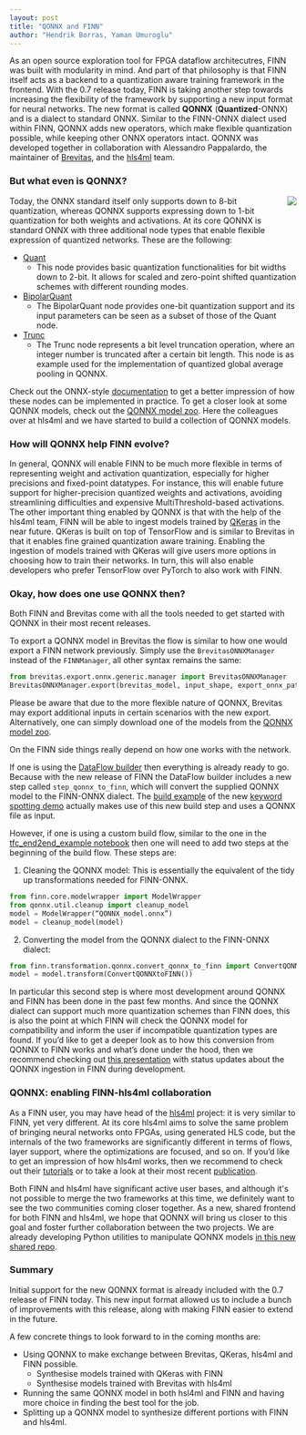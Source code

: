 ```yaml
---
layout: post
title: "QONNX and FINN"
author: "Hendrik Borras, Yaman Umuroglu"
---
```

As an open source exploration tool for FPGA dataflow architecutres, FINN was built with modularity in mind. And part of that philosophy is that FINN
itself acts as a backend to a quantization aware training framework in the frontend.
With the 0.7 release today, FINN is taking another step towards increasing the flexibility of the framework by supporting a new input format for neural networks.
The new format is called **QONNX** (**Quantized**-ONNX) and is a dialect to standard ONNX. Similar to the FINN-ONNX dialect used within FINN,
QONNX adds new operators, which make flexible quantization possible, while keeping other ONNX operators intact.
QONNX was developed together in collaboration with Alessandro Pappalardo, the maintainer of [Brevitas](https://github.com/Xilinx/brevitas/),
and the [hls4ml](https://fastmachinelearning.org/hls4ml/) team.

### But what even is QONNX?

<a href="https://netron.app/?url=https://raw.githubusercontent.com/fastmachinelearning/QONNX_model_zoo/main/models/MNIST/Brevitas_FINN_TFC/TFC/TFC_1W2A.onnx" target="_blank">
<img src="https://xilinx.github.io/finn/img/TFC_1W2A.onnx.png" align="right"/>
</a>

Today, the ONNX standard itself only supports down to 8-bit quantization, whereas QONNX supports expressing down to 1-bit quantization for both weights and activations.
At its core QONNX is standard ONNX with three additional node types that enable flexible expression of quantized networks. These are the following:
* [Quant]( https://github.com/Xilinx/finn-base/blob/dev/docs/QONNX/quant_op.md)
  * This node provides basic quantization functionalities for bit widths down to 2-bit. It allows for scaled and zero-point shifted quantization schemes with different rounding modes.
* [BipolarQuant]( https://github.com/Xilinx/finn-base/blob/dev/docs/QONNX/bipolar_quant_op.md)
  * The BipolarQuant node provides one-bit quantization support and its input parameters can be seen as a subset of those of the Quant node.
* [Trunc]( https://github.com/Xilinx/finn-base/blob/dev/docs/QONNX/trunc_op.md)
  * The Trunc node represents a bit level truncation operation, where an integer number is truncated after a certain bit length. This node is as example used for the implementation of quantized global average pooling in QONNX.

Check out the ONNX-style [documentation]( https://github.com/Xilinx/finn-base/tree/dev/docs/QONNX) to get a better impression of how these nodes can be implemented in practice.
To get a closer look at some QONNX models, check out the [QONNX model zoo]( https://github.com/fastmachinelearning/QONNX_model_zoo).
Here the colleagues over at hls4ml and we have started to build a collection of QONNX models.

### How will QONNX help FINN evolve?
In general, QONNX will enable FINN to be much more flexible in terms of representing weight and activation quantization,
especially for higher precisions and fixed-point datatypes.
For instance, this will enable future support for higher-precision quantized weights and activations, 
avoiding streamlining difficulties and expensive MultiThreshold-based activations.
The other important thing enabled by QONNX is that with the help of the hls4ml team, FINN will be able to ingest models trained
by [QKeras](https://github.com/google/qkeras) in the near future. QKeras is built on top of TensorFlow
and is similar to Brevitas in that it enables fine grained quantization aware training.
Enabling the ingestion of models trained with QKeras will give users more options in choosing how to train their networks.
In turn, this will also enable developers who prefer TensorFlow over PyTorch to also work with FINN.

### Okay, how does one use QONNX then?
Both FINN and Brevitas come with all the tools needed to get started with QONNX in their most recent releases.

To export a QONNX model in Brevitas the flow is similar to how one would export a FINN network previously.
Simply use the `BrevitasONNXManager` instead of the `FINNManager`, all other syntax remains the same:
```python
from brevitas.export.onnx.generic.manager import BrevitasONNXManager
BrevitasONNXManager.export(brevitas_model, input_shape, export_onnx_path)
```
Please be aware that due to the more flexible nature of QONNX, Brevitas may export additional inputs in certain scenarios with the new export.
Alternatively, one can simply download one of the models from the [QONNX model zoo]( https://github.com/fastmachinelearning/QONNX_model_zoo).

On the FINN side things really depend on how one works with the network.

If one is using the [DataFlow builder]( https://finn.readthedocs.io/en/latest/source_code/finn.builder.html)
then everything is already ready to go. Because with the new release of FINN the DataFlow builder includes
a new step called `step_qonnx_to_finn`, which will convert the supplied QONNX model to the FINN-ONNX dialect.
The [build example]( https://github.com/Xilinx/finn-examples/tree/dev/build/kws) of the new [keyword spotting demo]( https://github.com/Xilinx/finn-examples/blob/dev/finn_examples/notebooks/4_keyword_spotting.ipynb)
actually makes use of this new build step and uses a QONNX file as input.

However, if one is using a custom build flow, similar to the one in the [tfc_end2end_example notebook]( https://github.com/Xilinx/finn/blob/dev/notebooks/end2end_example/bnn-pynq/tfc_end2end_example.ipynb)
then one will need to add two steps at the beginning of the build flow. These steps are:
1. Cleaning the QONNX model: This is essentially the equivalent of the tidy up transformations needed for FINN-ONNX.
```python
from finn.core.modelwrapper import ModelWrapper
from qonnx.util.cleanup import cleanup_model
model = ModelWrapper(“QONNX_model.onnx”)
model = cleanup_model(model)
```
2. Converting the model from the QONNX dialect to the FINN-ONNX dialect:
```python
from finn.transformation.qonnx.convert_qonnx_to_finn import ConvertQONNXtoFINN
model = model.transform(ConvertQONNXtoFINN())
```

In particular this second step is where most development around QONNX and FINN has been done in the past few months.
And since the QONNX dialect can support much more quantization schemes than FINN does,
this is also the point at which FINN will check the QONNX model for compatibility and inform the user if incompatible quantization types are found.
If you’d like to get a deeper look as to how this conversion from QONNX to FINN works and what’s done under the hood,
then we recommend checking out [this presentation](https://docs.google.com/presentation/d/1rBn9PHth5bRZOHqhTDq7A8v_VKJMMyz_XPjWMBFNgjQ/edit?usp=sharing)
with status updates about the QONNX ingestion in FINN during development.


### QONNX: enabling FINN-hls4ml collaboration
As a FINN user, you may have head of the [hls4ml](https://fastmachinelearning.org/hls4ml) project: it is very similar to FINN, yet very different. At its core hls4ml aims to solve the same problem
of bringing neural networks onto FPGAs, using generated HLS code, but the internals of the two frameworks are significantly different in terms of flows, layer support, where the optimizations
are focused, and so on.
If you’d like to get an impression of how hls4ml works, then we recommend to check out their
[tutorials]( https://github.com/fastmachinelearning/hls4ml-tutorial) or to take a look at their most recent [publication]( https://arxiv.org/abs/2101.05108).

Both FINN and hls4ml have significant active user bases, and although it's not possible to merge the two frameworks at this time, we definitely 
want to see the two communities coming closer together. As a new, shared frontend for both FINN and hls4ml, we hope that QONNX will bring us
closer to this goal and foster further collaboration between the two projects.
We are already developing Python utilities to manipulate QONNX models [in this new shared repo](https://github.com/fastmachinelearning/qonnx).

### Summary
Initial support for the new QONNX format is already included with the 0.7 release of FINN today.
This new input format allowed us to include a bunch of improvements with this release, along with making FINN easier to extend in the future.

A few concrete things to look forward to in the coming months are:
* Using QONNX to make exchange between Brevitas, QKeras, hls4ml and FINN possible.
  * Synthesise models trained with QKeras with FINN
  * Synthesise models trained with Brevitas with hls4ml
* Running the same QONNX model in both hsl4ml and FINN and having more choice in finding the best tool for the job.
* Splitting up a QONNX model to synthesize different portions with FINN and hls4ml.